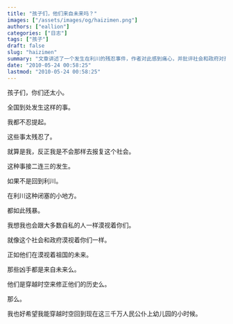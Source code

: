 ```yaml
---
title: "孩子们，他们来自未来吗？"
images: ["/assets/images/og/haizimen.png"]
authors: ["eallion"]
categories: ["日志"]
tags: ["孩子"]
draft: false
slug: "haizimen"
summary: "文章讲述了一个发生在利川的残忍事件，作者对此感到痛心，并批评社会和政府对孩子们的漠视。他思考凶手是否来自未来，穿越时空修正历史。最后，作者希望能回到幼儿园时光里重新开始。"
date: "2010-05-24 00:58:25"
lastmod: "2010-05-24 00:58:25"
---
```


孩子们，你们还太小。

全国到处发生这样的事。

我都不忍提起。

这些事太残忍了。

就算是我，反正我是不会那样去报复这个社会。

这种事接二连三的发生。

如果不是回到利川。

在利川这种闭塞的小地方。

都如此残暴。

我想我也会跟大多数自私的人一样漠视着你们。

就像这个社会和政府漠视着你们一样。

正如他们在漠视着祖国的未来。

那些凶手都是来自未来么。

他们是穿越时空来修正他们的历史么。

那么。

我也好希望我能穿越时空回到现在这三千万人民公仆上幼儿园的小时候。
